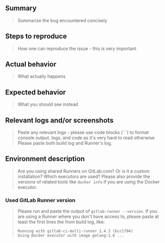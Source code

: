 ## Summary

> Summarize the bug encountered concisely

## Steps to reproduce

> How one can reproduce the issue - this is very important

## Actual behavior

> What actually happens

## Expected behavior

> What you should see instead

## Relevant logs and/or screenshots

> Paste any relevant logs - please use code blocks (```) to format console output,
> logs, and code as it's very hard to read otherwise. Please paste both build
> log and Runner's log.

## Environment description

> Are you using shared Runners on GitLab.com? Or is it a custom installation?
> Which executors are used? Please also provide the versions of related tools
> like `docker info` if you are using the Docker executor.

### Used GitLab Runner version

> Please run and paste the output of `gitlab-runner --version`. If you are using
> a Runner where you don't have access to, please paste at least the first lines
> the from build log, like:
>
> ```
> Running with gitlab-ci-multi-runner 1.4.2 (bcc1794)
> Using Docker executor with image golang:1.6 ...
> ```
